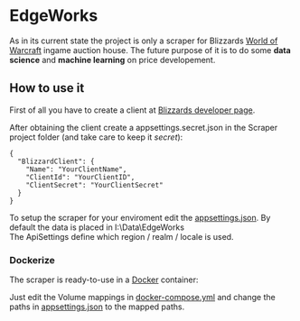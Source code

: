 EdgeWorks
======================

As in its current state the project is only a scraper for Blizzards [World of Warcraft](https://worldofwarcraft.com/) ingame auction house.
The future purpose of it is to do some **data science** and **machine learning** on price developement.

## How to use it
First of all you have to create a client at [Blizzards developer page](https://develop.battle.net/access/clients).

After obtaining the client create a appsettings.secret.json in the Scraper project folder (and take care to keep it *secret*):
```
{
  "BlizzardClient": {
    "Name": "YourClientName",
    "ClientId": "YourClientID",
    "ClientSecret": "YourClientSecret"
  }
}

```
To setup the scraper for your enviroment edit the [appsettings.json](https://github.com/emuuu/EdgeWorks/blob/master/src/EdgeWorks.AuctionHouse.Scraper/appsettings.json). By default the data is placed in I:\Data\EdgeWorks\
The ApiSettings define which region / realm / locale is used.


### Dockerize
The scraper is ready-to-use in a [Docker](https://www.docker.com/) container:

Just edit the Volume mappings in [docker-compose.yml](https://github.com/emuuu/EdgeWorks/blob/master/src/docker-compose-scraper.yml) and change the paths in [appsettings.json](https://github.com/emuuu/EdgeWorks/blob/master/src/EdgeWorks.AuctionHouse.Scraper/appsettings.json) to the mapped paths.
